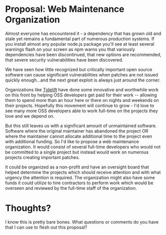 # Proposal: Web Maintenance Organization
Almost everyone has encountered it - a dependency that has grown old and stale yet remains a fundamental part of numerous production systems. If you install almost any popular node.js package you'll see at least several warnings flash on your screen as npm warns you that variously dependencies have been discontinued, that new options are recommended, that severe security vulnerabilities have been discovered.

We have seen how little recognized but critically important open source software can cause significant vulnerabilities when patches are not issued quickly enough...and the next great exploit is always just around the corner.

Organizations like [Tidelift](https://tidelift.com/) have done some innovative and worthwhile work on this front by helping OSS developers get paid for their work -- allowing them to spend more than an hour here or there on nights and weekends on their projects. Hopefully this movement will continue to grow - I'd love to see many more OSS developers able to work full-time on the projects they love and we depend on.

But this still leaves us with a significant amount of unmaintained software. Software where the original maintainer has abandoned the project OR where the maintainer cannot allocate additional time to the project even with additional funding. So I'd like to propose a web maintenance organization. It would consist of several full-time developers who would not be committed to a single project but instead would work on numerous projects creating important patches.

It could be organized as a non-profit and have an oversight board that helped determine the projects which should receive attention and with what urgency the attention is required. The organization might also have some funds it could utilize to hire contractors to perform work which would be overseen and reviewed by the full-time staff of the organization.

# Thoughts?
I know this is pretty bare bones. What questions or comments do you have that I can use to flesh out this proposal?
